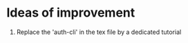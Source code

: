 Ideas of improvement
====================

1. Replace the 'auth-cli' in the tex file by a dedicated tutorial

